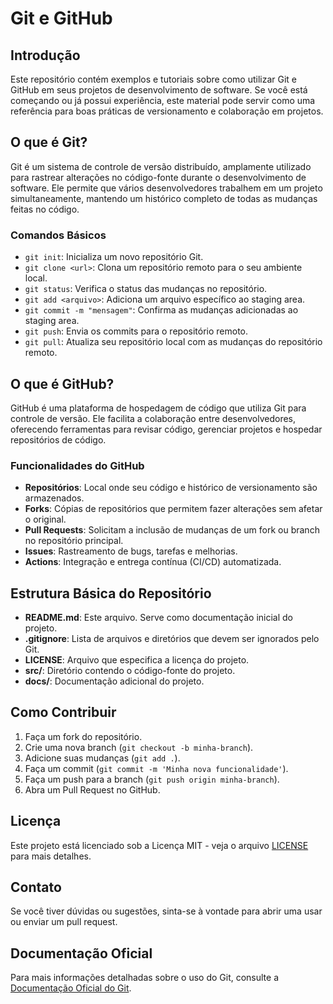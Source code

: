 # Git e GitHub

## Introdução

Este repositório contém exemplos e tutoriais sobre como utilizar Git e GitHub em seus projetos de desenvolvimento de software. Se você está começando ou já possui experiência, este material pode servir como uma referência para boas práticas de versionamento e colaboração em projetos.

## O que é Git?

Git é um sistema de controle de versão distribuído, amplamente utilizado para rastrear alterações no código-fonte durante o desenvolvimento de software. Ele permite que vários desenvolvedores trabalhem em um projeto simultaneamente, mantendo um histórico completo de todas as mudanças feitas no código.

### Comandos Básicos

- `git init`: Inicializa um novo repositório Git.
- `git clone <url>`: Clona um repositório remoto para o seu ambiente local.
- `git status`: Verifica o status das mudanças no repositório.
- `git add <arquivo>`: Adiciona um arquivo específico ao staging area.
- `git commit -m "mensagem"`: Confirma as mudanças adicionadas ao staging area.
- `git push`: Envia os commits para o repositório remoto.
- `git pull`: Atualiza seu repositório local com as mudanças do repositório remoto.

## O que é GitHub?

GitHub é uma plataforma de hospedagem de código que utiliza Git para controle de versão. Ele facilita a colaboração entre desenvolvedores, oferecendo ferramentas para revisar código, gerenciar projetos e hospedar repositórios de código.

### Funcionalidades do GitHub

- **Repositórios**: Local onde seu código e histórico de versionamento são armazenados.
- **Forks**: Cópias de repositórios que permitem fazer alterações sem afetar o original.
- **Pull Requests**: Solicitam a inclusão de mudanças de um fork ou branch no repositório principal.
- **Issues**: Rastreamento de bugs, tarefas e melhorias.
- **Actions**: Integração e entrega contínua (CI/CD) automatizada.

## Estrutura Básica do Repositório

- **README.md**: Este arquivo. Serve como documentação inicial do projeto.
- **.gitignore**: Lista de arquivos e diretórios que devem ser ignorados pelo Git.
- **LICENSE**: Arquivo que especifica a licença do projeto.
- **src/**: Diretório contendo o código-fonte do projeto.
- **docs/**: Documentação adicional do projeto.

## Como Contribuir

1. Faça um fork do repositório.
2. Crie uma nova branch (`git checkout -b minha-branch`).
3. Adicione suas mudanças (`git add .`).
4. Faça um commit (`git commit -m 'Minha nova funcionalidade'`).
5. Faça um push para a branch (`git push origin minha-branch`).
6. Abra um Pull Request no GitHub.

## Licença

Este projeto está licenciado sob a Licença MIT - veja o arquivo [LICENSE](LICENSE) para mais detalhes.

## Contato

Se você tiver dúvidas ou sugestões, sinta-se à vontade para abrir uma usar ou enviar um pull request.

## Documentação Oficial

Para mais informações detalhadas sobre o uso do Git, consulte a [Documentação Oficial do Git](https://git-scm.com/doc).
